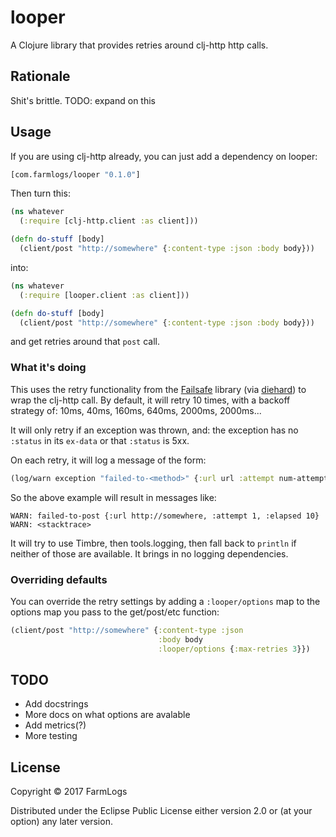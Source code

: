 # looper

A Clojure library that provides retries around clj-http http calls.

## Rationale

Shit's brittle.
TODO: expand on this

## Usage

If you are using clj-http already, you can just add a dependency on looper:

```clj
[com.farmlogs/looper "0.1.0"]
```

Then turn this:

```clj
(ns whatever
  (:require [clj-http.client :as client]))

(defn do-stuff [body]
  (client/post "http://somewhere" {:content-type :json :body body}))
```

into:

```clj
(ns whatever
  (:require [looper.client :as client]))

(defn do-stuff [body]
  (client/post "http://somewhere" {:content-type :json :body body}))
```

and get retries around that `post` call.

### What it's doing

This uses the retry functionality from the [Failsafe] library (via
[diehard]) to wrap the clj-http call. By default, it will retry 10
times, with a backoff strategy of: 10ms, 40ms, 160ms, 640ms, 2000ms, 2000ms...

It will only retry if an exception was thrown, and: the exception has
no `:status` in its `ex-data` or that `:status` is 5xx.

On each retry, it will log a message of the form:

```clj
(log/warn exception "failed-to-<method>" {:url url :attempt num-attempts :elapsed time-elapsed-since-first-call})
```

So the above example will result in messages like:

```
WARN: failed-to-post {:url http://somewhere, :attempt 1, :elapsed 10}
WARN: <stacktrace>
```

It will try to use Timbre, then tools.logging, then fall back to
`println` if neither of those are available. It brings in no logging
dependencies.

### Overriding defaults

You can override the retry settings by adding a `:looper/options` map
to the options map you pass to the get/post/etc function:

```clj
(client/post "http://somewhere" {:content-type :json
                                 :body body
                                 :looper/options {:max-retries 3}})
```

## TODO

* Add docstrings
* More docs on what options are avalable
* Add metrics(?)
* More testing

## License

Copyright © 2017 FarmLogs

Distributed under the Eclipse Public License either version 2.0 or (at
your option) any later version.

[Failsafe]: https://github.com/jhalterman/failsafe
[diehard]: https://github.com/sunng87/diehard
